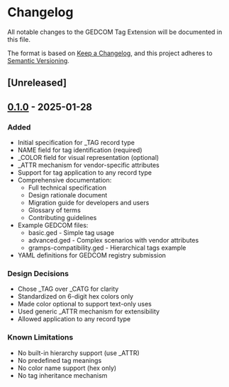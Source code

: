 # Changelog

All notable changes to the GEDCOM Tag Extension will be documented in this file.

The format is based on [Keep a Changelog](https://keepachangelog.com/en/1.0.0/),
and this project adheres to [Semantic Versioning](https://semver.org/spec/v2.0.0.html).

## [Unreleased]

## [0.1.0] - 2025-01-28

### Added
- Initial specification for _TAG record type
- NAME field for tag identification (required)
- _COLOR field for visual representation (optional)
- _ATTR mechanism for vendor-specific attributes
- Support for tag application to any record type
- Comprehensive documentation:
  - Full technical specification
  - Design rationale document
  - Migration guide for developers and users
  - Glossary of terms
  - Contributing guidelines
- Example GEDCOM files:
  - basic.ged - Simple tag usage
  - advanced.ged - Complex scenarios with vendor attributes
  - gramps-compatibility.ged - Hierarchical tags example
- YAML definitions for GEDCOM registry submission

### Design Decisions
- Chose _TAG over _CATG for clarity
- Standardized on 6-digit hex colors only
- Made color optional to support text-only uses
- Used generic _ATTR mechanism for extensibility
- Allowed application to any record type

### Known Limitations
- No built-in hierarchy support (use _ATTR)
- No predefined tag meanings
- No color name support (hex only)
- No tag inheritance mechanism

[0.1.0]: https://github.com/genealogy-ai/gedcom-tags/releases/tag/v0.1.0